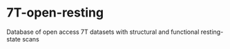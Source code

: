 # 7T-open-resting
Database of open access 7T datasets with structural and functional resting-state scans
